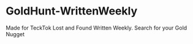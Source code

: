 # GoldHunt-WrittenWeekly
Made for TeckTok Lost and Found Written Weekly. 
Search for your Gold Nugget
